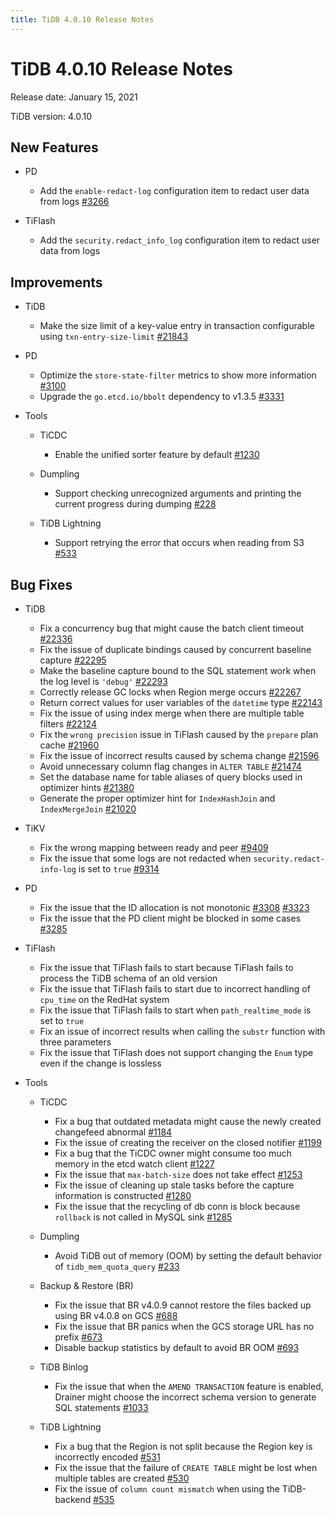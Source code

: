 ```yaml
---
title: TiDB 4.0.10 Release Notes
---
```


# TiDB 4.0.10 Release Notes

Release date: January 15, 2021

TiDB version: 4.0.10

## New Features

+ PD

    - Add the `enable-redact-log` configuration item to redact user data from logs [#3266](https://github.com/pingcap/pd/pull/3266)

+ TiFlash

    - Add the `security.redact_info_log` configuration item to redact user data from logs

## Improvements

+ TiDB

    - Make the size limit of a key-value entry in transaction configurable using `txn-entry-size-limit` [#21843](https://github.com/pingcap/tidb/pull/21843)

+ PD

    - Optimize the `store-state-filter` metrics to show more information [#3100](https://github.com/tikv/pd/pull/3100)
    - Upgrade the `go.etcd.io/bbolt` dependency to v1.3.5 [#3331](https://github.com/tikv/pd/pull/3331)

+ Tools

    + TiCDC

        - Enable the unified sorter feature by default [#1230](https://github.com/pingcap/tiflow/pull/1230)

    + Dumpling

        - Support checking unrecognized arguments and printing the current progress during dumping [#228](https://github.com/pingcap/dumpling/pull/228)

    + TiDB Lightning

        - Support retrying the error that occurs when reading from S3 [#533](https://github.com/pingcap/tidb-lightning/pull/533)

## Bug Fixes

+ TiDB

    - Fix a concurrency bug that might cause the batch client timeout [#22336](https://github.com/pingcap/tidb/pull/22336)
    - Fix the issue of duplicate bindings caused by concurrent baseline capture [#22295](https://github.com/pingcap/tidb/pull/22295)
    - Make the baseline capture bound to the SQL statement work when the log level is `'debug'` [#22293](https://github.com/pingcap/tidb/pull/22293)
    - Correctly release GC locks when Region merge occurs [#22267](https://github.com/pingcap/tidb/pull/22267)
    - Return correct values for user variables of the `datetime` type [#22143](https://github.com/pingcap/tidb/pull/22143)
    - Fix the issue of using index merge when there are multiple table filters [#22124](https://github.com/pingcap/tidb/pull/22124)
    - Fix the `wrong precision` issue in TiFlash caused by the `prepare` plan cache [#21960](https://github.com/pingcap/tidb/pull/21960)
    - Fix the issue of incorrect results caused by schema change [#21596](https://github.com/pingcap/tidb/pull/21596)
    - Avoid unnecessary column flag changes in `ALTER TABLE` [#21474](https://github.com/pingcap/tidb/pull/21474)
    - Set the database name for table aliases of query blocks used in optimizer hints [#21380](https://github.com/pingcap/tidb/pull/21380)
    - Generate the proper optimizer hint for `IndexHashJoin` and `IndexMergeJoin` [#21020](https://github.com/pingcap/tidb/pull/21020)

+ TiKV

    - Fix the wrong mapping between ready and peer [#9409](https://github.com/tikv/tikv/pull/9409)
    - Fix the issue that some logs are not redacted when `security.redact-info-log` is set to `true` [#9314](https://github.com/tikv/tikv/pull/9314)

+ PD

    - Fix the issue that the ID allocation is not monotonic [#3308](https://github.com/tikv/pd/pull/3308) [#3323](https://github.com/tikv/pd/pull/3323)
    - Fix the issue that the PD client might be blocked in some cases [#3285](https://github.com/pingcap/pd/pull/3285)

+ TiFlash

    - Fix the issue that TiFlash fails to start because TiFlash fails to process the TiDB schema of an old version
    - Fix the issue that TiFlash fails to start due to incorrect handling of `cpu_time` on the RedHat system
    - Fix the issue that TiFlash fails to start when `path_realtime_mode` is set to `true`
    - Fix an issue of incorrect results when calling the `substr` function with three parameters
    - Fix the issue that TiFlash does not support changing the `Enum` type even if the change is lossless

+ Tools

    + TiCDC

        - Fix a bug that outdated metadata might cause the newly created changefeed abnormal [#1184](https://github.com/pingcap/tiflow/pull/1184)
        - Fix the issue of creating the receiver on the closed notifier [#1199](https://github.com/pingcap/tiflow/pull/1199)
        - Fix a bug that the TiCDC owner might consume too much memory in the etcd watch client [#1227](https://github.com/pingcap/tiflow/pull/1227)
        - Fix the issue that `max-batch-size` does not take effect [#1253](https://github.com/pingcap/tiflow/pull/1253)
        - Fix the issue of cleaning up stale tasks before the capture information is constructed [#1280](https://github.com/pingcap/tiflow/pull/1280)
        - Fix the issue that the recycling of db conn is block because `rollback` is not called in MySQL sink [#1285](https://github.com/pingcap/tiflow/pull/1285)

    + Dumpling

        - Avoid TiDB out of memory (OOM) by setting the default behavior of `tidb_mem_quota_query` [#233](https://github.com/pingcap/dumpling/pull/233)

    + Backup & Restore (BR)

        - Fix the issue that BR v4.0.9 cannot restore the files backed up using BR v4.0.8 on GCS [#688](https://github.com/pingcap/br/pull/688)
        - Fix the issue that BR panics when the GCS storage URL has no prefix [#673](https://github.com/pingcap/br/pull/673)
        - Disable backup statistics by default to avoid BR OOM [#693](https://github.com/pingcap/br/pull/693)

    + TiDB Binlog

        - Fix the issue that when the `AMEND TRANSACTION` feature is enabled, Drainer might choose the incorrect schema version to generate SQL statements [#1033](https://github.com/pingcap/tidb-binlog/pull/1033)

    + TiDB Lightning

        - Fix a bug that the Region is not split because the Region key is incorrectly encoded [#531](https://github.com/pingcap/tidb-lightning/pull/531)
        - Fix the issue that the failure of `CREATE TABLE` might be lost when multiple tables are created [#530](https://github.com/pingcap/tidb-lightning/pull/530)
        - Fix the issue of `column count mismatch` when using the TiDB-backend [#535](https://github.com/pingcap/tidb-lightning/pull/535)
